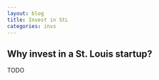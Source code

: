 ```yaml
---
layout: blog
title: Invest in StL
categories: invs
---
```


Why invest in a St. Louis startup?
---

TODO